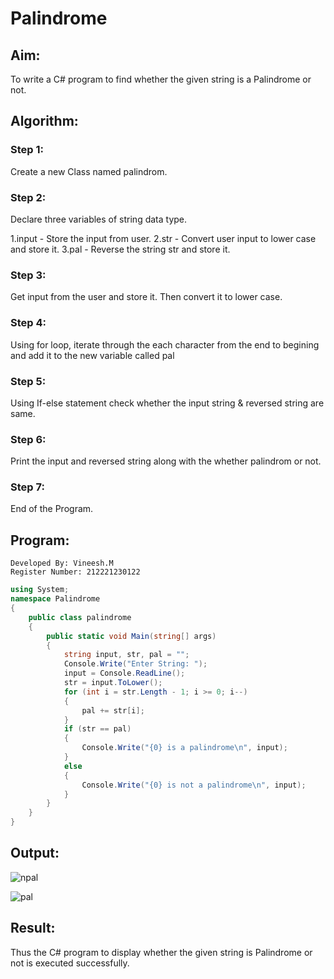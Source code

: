 # Palindrome

## Aim:
To write a C# program to find whether the given string is a Palindrome or not.
## Algorithm:
### Step 1:
Create a new Class named palindrom.

### Step 2:
Declare three variables of string data type.

1.input - Store the input from user.
2.str - Convert user input to lower case and store it.
3.pal - Reverse the string str and store it.
### Step 3:
Get input from the user and store it. Then convert it to lower case.

### Step 4:
Using for loop, iterate through the each character from the end to begining and add it to the new variable called pal

### Step 5:
Using If-else statement check whether the input string & reversed string are same.

### Step 6:
Print the input and reversed string along with the whether palindrom or not.

### Step 7:
End of the Program.

## Program:
```
Developed By: Vineesh.M
Register Number: 212221230122
```
```cs
using System;
namespace Palindrome
{
    public class palindrome
    {
        public static void Main(string[] args)
        {
            string input, str, pal = "";
            Console.Write("Enter String: ");
            input = Console.ReadLine();
            str = input.ToLower();
            for (int i = str.Length - 1; i >= 0; i--)
            {
                pal += str[i];
            }
            if (str == pal)
            {
                Console.Write("{0} is a palindrome\n", input);
            }
            else
            {
                Console.Write("{0} is not a palindrome\n", input);
            }
        }
    }
}
```

## Output:
![npal](https://user-images.githubusercontent.com/93427254/226117533-0a8a90b6-73b9-4826-b1d5-45f9d462c0c3.png)

![pal](https://user-images.githubusercontent.com/93427254/226117534-4c10cb25-d27c-4a7a-a6f4-f948e59dfef6.png)



## Result:
Thus the C# program to display whether the given string is Palindrome or not is executed successfully.
